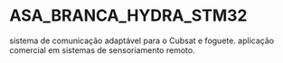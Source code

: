 # ASA_BRANCA_HYDRA_STM32
sistema de comunicação adaptável para o Cubsat e foguete. aplicação comercial em sistemas de sensoriamento remoto. 
